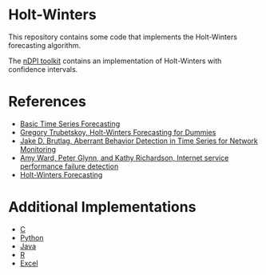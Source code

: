 # Holt-Winters
This repository contains some code that implements the Holt-Winters forecasting algorithm.

The [nDPI toolkit](https://github.com/ntop/nDPI) contains an implementation of Holt-Winters with confidence intervals.

# References
- [Basic Time Series Forecasting](https://www.real-statistics.com/time-series-analysis/basic-time-series-forecasting/)
- [Gregory Trubetskoy, Holt-Winters Forecasting for Dummies](https://grisha.org/blog/2016/01/29/triple-exponential-smoothing-forecasting/)
- [Jake D. Brutlag, Aberrant Behavior Detection in Time Series for Network Monitoring](https://www.usenix.org/legacy/events/lisa00/full_papers/brutlag/brutlag.pdf)
- [Amy Ward, Peter Glynn, and Kathy Richardson, Internet service performance failure detection](https://user.iiasa.ac.at/~marek/stoctr/docs/ward98.pdf)
- [Holt-Winters Forecasting](https://github.com/KrishnanSG/holt-winters)

# Additional Implementations
- [C](https://github.com/pierre/holt-winters)
- [Python](https://medium.com/datadriveninvestor/how-to-build-exponential-smoothing-models-using-python-simple-exponential-smoothing-holt-and-da371189e1a1)
- [Java](https://github.com/nchandra/ExponentialSmoothing)
- [R](https://github.com/SurajGupta/r-source/blob/master/src/library/stats/R/HoltWinters.R)
- [Excel](https://www.real-statistics.com/free-download/real-statistics-examples-workbook/)
